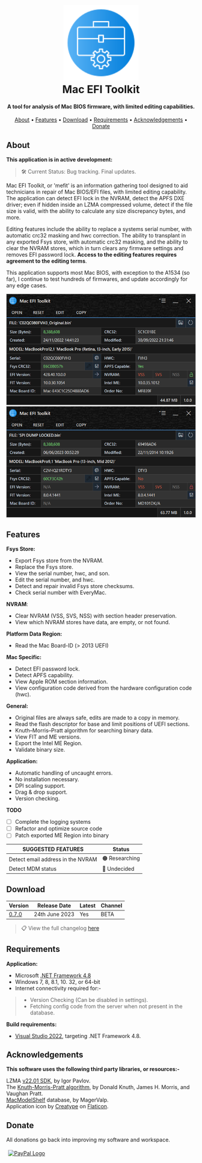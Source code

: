 <h1 align="center">
<img width="200" src="files/images/img128px.png" alt="SMCFT Logo">
<br>
Mac EFI Toolkit
</h1>

<h4 align="center">A tool for analysis of Mac BIOS firmware, with limited editing capabilities.</h4>
<p align="center">
  <a href="#about">About</a> •
  <a href="#features">Features</a> •
  <a href="#download">Download</a> •
  <a href="#requirements">Requirements</a> •
  <a href="#acknowledgements">Acknowledgements</a> •
  <a href="#donate">Donate</a>
</p>

## About

**This application is in active development:**
>🛠 Current Status: Bug tracking. Final updates.

Mac EFI Toolkit, or 'mefit' is an information gathering tool designed to aid technicians in repair of Mac BIOS/EFI files, with limited editing capability. The application can detect EFI lock in the NVRAM, detect the APFS DXE driver; even if hidden inside an LZMA compressed volume, detect if the file size is valid, with the ability to calculate any size discrepancy bytes, and more.

Editing features include the ability to replace a systems serial number, with automatic crc32 masking and hwc correction. The ability to transplant in any exported Fsys store, with automatic crc32 masking, and the ability to clear the NVRAM stores, which in turn clears any firmware settings and removes EFI password lock. **Access to the editing features requires agreement to the editing terms**.

This application supports most Mac BIOS, with exception to the A1534 (so far), I continue to test hundreds of firmwares, and update accordingly for any edge cases.

<img width="550" src="files/images/met.png" alt="MET">
<img width="550" src="files/images/met_alt.png" alt="MET_ALT">

## Features

**Fsys Store:**
- Export Fsys store from the NVRAM.
- Replace the Fsys store.
- View the serial number, hwc, and son.
- Edit the serial number, and hwc.
- Detect and repair invalid Fsys store checksums.
- Check serial number with EveryMac.

**NVRAM**:
- Clear NVRAM (VSS, SVS, NSS) with section header preservation.
- View which NVRAM stores have data, are empty, or not found.

**Platform Data Region:**
- Read the Mac Board-ID (> 2013 UEFI)

**Mac Specific:**
- Detect EFI password lock.
- Detect APFS capability.
- View Apple ROM section information.
- View configuration code derived from the hardware configuration code (hwc).

**General:**
- Original files are always safe, edits are made to a copy in memory.
- Read the flash descriptor for base and limit positions of UEFI sections.
- Knuth–Morris–Pratt algorithm for searching binary data.
- View FIT and ME versions.
- Export the Intel ME Region.
- Validate binary size.

**Application:**
- Automatic handling of uncaught errors.
- No installation necessary.
- DPI scaling support.
- Drag & drop support.
- Version checking.

**TODO**
- [ ] Complete the logging systems
- [ ] Refactor and optimize source code
- [ ] Patch exported ME Region into binary

| SUGGESTED FEATURES                   | Status         |
|--------------------------------------|----------------|
| Detect email address in the NVRAM    |🟠 Researching |
| Detect MDM status                    |🔴 Undecided   |

## Download

| Version| Release Date| Latest | Channel |
|--------|-------------|--------|---------|
|[0.7.0](https://github.com/MuertoGB/MacEfiToolkit/releases/latest)| 24th June 2023 | Yes | BETA |

> 📋 View the full changelog [here](CHANGELOG.md)

## Requirements

**Application:**
- Microsoft [.NET Framework 4.8](https://dotnet.microsoft.com/en-us/download/dotnet-framework/net48)
- Windows 7, 8, 8.1, 10. 32, or 64-bit
- Internet connectivity required for:-
> - Version Checking (Can be disabled in settings).
> - Fetching config code from the server when not present in the database.

**Build requirements:**
- [Visual Studio 2022](https:/visualstudio.microsoft.com/vs/), targeting .NET Framework 4.8.

## Acknowledgements

**This software uses the following third party libraries, or resources:-**

LZMA [v22.01 SDK](https://www.7-zip.org/sdk.html), by Igor Pavlov.\
The [Knuth-Morris-Pratt algorithm](https://en.wikipedia.org/wiki/Knuth%E2%80%93Morris%E2%80%93Pratt_algorithm), by Donald Knuth, James H. Morris, and  Vaughan Pratt.\
[MacModelShelf](https://github.com/MagerValp/MacModelShelf) database, by MagerValp.\
Application icon by [Creatype](https://www.flaticon.com/free-icon/toolkit_6457096?term=toolkit&page=1&position=38&origin=search&related_id=6457096) on [Flaticon](https://www.flaticon.com).

## Donate

All donations go back into improving my software and workspace.

<a href="https://www.paypal.com/donate/?hosted_button_id=Z88F3UEZB47SQ"><img width="160" src="https://www.paypalobjects.com/webstatic/mktg/Logo/pp-logo-200px.png" alt="PayPal Logo" vspace="5" hspace="5"></a>
